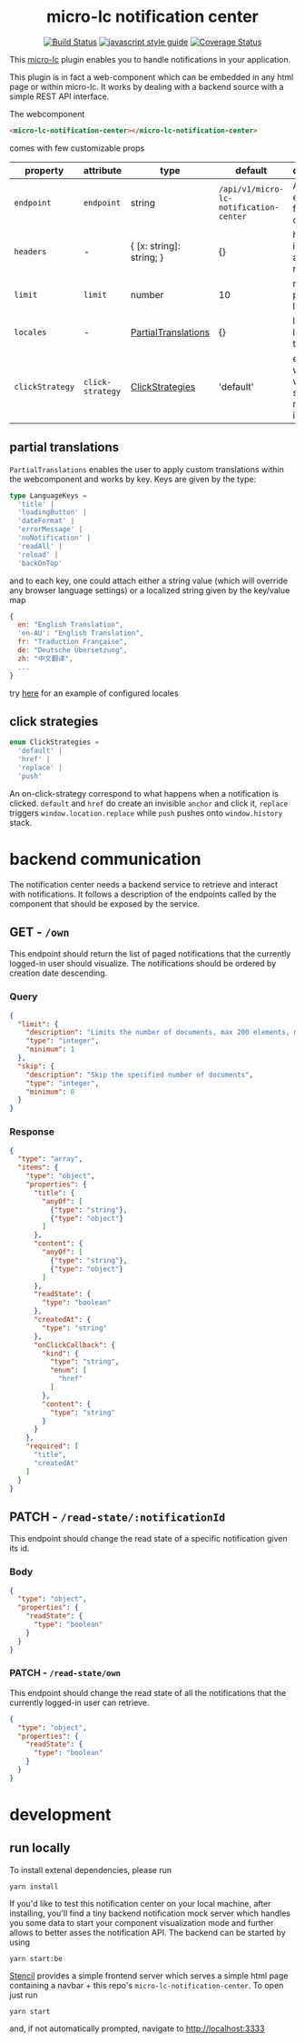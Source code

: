 <div align="center">

# micro-lc notification center

[![Build Status][github-actions-svg]][github-actions]
[![javascript style guide][standard-mia-svg]][standard-mia]
[![Coverage Status][coverall-svg]][coverall-io]

</div>

This [micro-lc][micro-lc] plugin enables you to handle notifications in your application.

This plugin is in fact a web-component which can be embedded in any html page or within micro-lc. It works by dealing
with a backend source with a simple REST API interface.

The webcomponent

```html
<micro-lc-notification-center></micro-lc-notification-center>
```

comes with few customizable props

| property | attribute | type | default | description |
|----------|-----------|------|---------|-------------|
|`endpoint`|`endpoint`|string|`/api/v1/micro-lc-notification-center`|API endpoint for HTTP calls|
|`headers`| - |{ [x: string]: string; }|{}|headers included in any HTTP request|
|`limit`|`limit`|number|10|notification pagination limit|
|`locales`| - |[PartialTranslations](#partial-translations)|{}|language locales and translations|
|`clickStrategy`|`click-strategy`|[ClickStrategies](#click-strategies)|'default'|establishes what to do when a single notification is clicked|

## partial translations

`PartialTranslations` enables the user to apply custom translations within the webcomponent and works by key. Keys are given by the type:

```typescript
type LanguageKeys =
  'title' |
  'loadingButton' |
  'dateFormat' |
  'errorMessage' |
  'noNotification' |
  'readAll' |
  'reload' |
  'backOnTop'
```

and to each key, one could attach either a string value (which will override any browser language settings) or a localized string given by the key/value map

```javascript
{
  en: "English Translation",
  'en-AU': "English Translation",
  fr: "Traduction Française",
  de: "Deutsche Übersetzung",
  zh: "中文翻译",
  ...
}
```

try [here](src/index.html) for an example of configured locales

## click strategies

```typescript
enum ClickStrategies =
  'default' |
  'href' |
  'replace' |
  'push'
```

An on-click-strategy correspond to what happens when a notification is clicked.
`default` and `href` do create an invisible `anchor` and click it, `replace`
triggers `window.location.replace` while `push` pushes onto `window.history` stack.

# backend communication

The notification center needs a backend service to retrieve and interact with notifications. It follows a description of
the endpoints called by the component that should be exposed by the service.

## GET - `/own`

This endpoint should return the list of paged notifications that the currently logged-in user should visualize. The notifications
should be ordered by creation date descending.

### Query

```json
{
  "limit": {
    "description": "Limits the number of documents, max 200 elements, minimum 1",
    "type": "integer",
    "minimum": 1
  },
  "skip": {
    "description": "Skip the specified number of documents",
    "type": "integer",
    "minimum": 0
  }
}
```

### Response

```json
{
  "type": "array",
  "items": {
    "type": "object",
    "properties": {
      "title": {
        "anyOf": [
          {"type": "string"},
          {"type": "object"}
        ]
      },
      "content": {
        "anyOf": [
          {"type": "string"},
          {"type": "object"}
        ]
      },
      "readState": {
        "type": "boolean"
      },
      "createdAt": {
        "type": "string"
      },
      "onClickCallback": {
        "kind": {
          "type": "string",
          "enum": [
            "href"
          ]
        },
        "content": {
          "type": "string"
        }
      }
    },
    "required": [
      "title",
      "createdAt"
    ]
  }
}
```

## PATCH - `/read-state/:notificationId`

This endpoint should change the read state of a specific notification given its id.

### Body

```json
{
  "type": "object",
  "properties": {
    "readState": {
      "type": "boolean"
    }
  }
}
```

### PATCH - `/read-state/own`

This endpoint should change the read state of all the notifications that the currently logged-in user can retrieve.

```json
{
  "type": "object",
  "properties": {
    "readState": {
      "type": "boolean"
    }
  }
}
```

# development

## run locally

To install extenal dependencies, please run

```shell
yarn install
```

If you'd like to test this notification center on your local machine, after installing,
you'll find a tiny backend notification mock server which handles you some data to start your component visualization mode and further allows to better
asses the notification API. The backend can be started by using

```shell
yarn start:be
```

[Stencil](https://stenciljs.com/) provides a simple frontend server which serves a simple html page containing a navbar + this repo's `micro-lc-notification-center`.
To open just run

```shell
yarn start
```

and, if not automatically prompted, navigate to <http://localhost:3333>

[micro-lc]: https://github.com/micro-lc/micro-lc
[standard-mia-svg]: https://img.shields.io/badge/code_style-standard--mia-orange.svg
[standard-mia]: https://github.com/mia-platform/eslint-config-mia
[coverall-svg]: https://coveralls.io/repos/github/mia-platform/microlc/badge.svg
[coverall-io]: https://coveralls.io/github/mia-platform/micro-lc-notification-center
[github-actions]: https://github.com/mia-platform/microlc/actions
[github-actions-svg]: https://img.shields.io/github/workflow/status/mia-platform/microlc/Node.js%20fe-container%20CI
